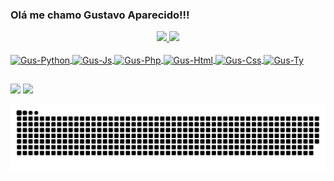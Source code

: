 ### Olá me chamo Gustavo Aparecido!!!

<div align="center">
  <a href="https://github.com/oGustavo01">
  <img height="180em" src="https://github-readme-stats.vercel.app/api?username=ogustavo01&show_icons=true&theme=dark&include_all_commits=true&count_private=true"/>
  <img height="180em" src="https://github-readme-stats.vercel.app/api/top-langs/?username=oGustavo01&layout=compact&langs_count=7&theme=dark"/>
</div>
  
  
<div style="display: inline_block"><br>
  <img align="center" alt="Gus-Python" height="30" width="60" src="https://img.shields.io/badge/Python-14354C?style=for-the-badge&logo=python&logoColor=white">
  <img align="center" alt="Gus-Js" height="30" width="60" src="https://img.shields.io/badge/JavaScript-323330?style=for-the-badge&logo=javascript&logoColor=F7DF1E">
  <img align="center" alt="Gus-Php" height="30" width="60" src="https://img.shields.io/badge/PHP-777BB4?style=for-the-badge&logo=php&logoColor=white">
  <img align="center" alt="Gus-Html" height="30" width="60" src="https://img.shields.io/badge/HTML5-E34F26?style=for-the-badge&logo=html5&logoColor=white">
  <img align="center" alt="Gus-Css" height="30" width="60" src="https://img.shields.io/badge/CSS3-1572B6?style=for-the-badge&logo=css3&logoColor=white">
  <img align="center" alt="Gus-Ty" height="30" width="60" src="https://img.shields.io/badge/TypeScript-007ACC?style=for-the-badge&logo=typescript&logoColor=white">
 
</div>
  
   ##
  
   <a href="https://www.linkedin.com/in/gustavo-a-238940159/" target="_blank"><img src="https://img.shields.io/badge/-LinkedIn-%230077B5?style=for-the-badge&logo=linkedin&logoColor=white" target="_blank"></a> 
   <a href = "mailto:gustavoaparecido2204@gmail.com"><img src="https://img.shields.io/badge/-Gmail-%23333?style=for-the-badge&logo=gmail&logoColor=white" target="_blank"></a>

 ![Snake animation](https://github.com/oGustavo01/oGustavo01/blob/output/github-contribution-grid-snake.svg) 
</div>
